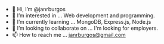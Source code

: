 - 👋 Hi, I’m @janrburgos
- 👀 I’m interested in ...
Web development and programming.
- 🌱 I’m currently learning ...
MongoDB, Express.js, Node.js
- 💞️ I’m looking to collaborate on ...
I'm looking for employers.
- 📫 How to reach me ...
janrburgos@gmail.com
